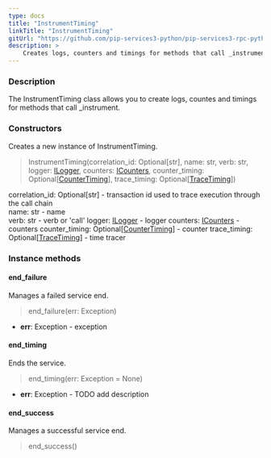 ```yaml
---
type: docs
title: "InstrumentTiming"
linkTitle: "InstrumentTiming"
gitUrl: "https://github.com/pip-services3-python/pip-services3-rpc-python"
description: >
    Creates logs, counters and timings for methods that call _instrument.
---
```


### Description

The InstrumentTiming class allows you to create logs, countes and timings for methods that call _instrument.

### Constructors
Creates a new instance of InstrumentTiming.

> InstrumentTiming(correlation_id: Optional[str], name: str, verb: str, logger: [ILogger](../../../components/log/ilogger), counters: [ICounters](../../../components/count/icounters),
counter_timing: Optional[[CounterTiming](../../../components/count/counter_timing)], trace_timing: Optional[[TraceTiming](../../../components/trace/trace_timing)])

correlation_id: Optional[str] -  transaction id used to trace execution through the call chain    
name: str - name    
verb: str - verb or 'call'
logger: [ILogger](../../../components/log/ilogger) - logger
counters: [ICounters](../../../components/count/icounters) - counters
counter_timing: Optional[[CounterTiming](../../../components/count/counter_timing)] - counter
trace_timing: Optional[[TraceTiming](../../../components/trace/trace_timing)] - time tracer


### Instance methods

#### end_failure
Manages a failed service end.

> end_failure(err: Exception)

- **err**: Exception - exception


#### end_timing
Ends the service.

> end_timing(err: Exception = None)

- **err**: Exception - TODO add description


#### end_success
Manages a successful service end.

> end_success()




